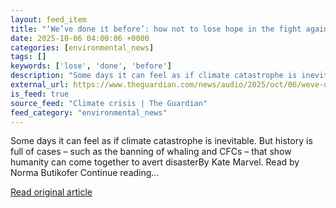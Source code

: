 ```yaml
---
layout: feed_item
title: "‘We’ve done it before’: how not to lose hope in the fight against ecological disaster – podcast"
date: 2025-10-06 04:00:06 +0000
categories: [environmental_news]
tags: []
keywords: ['lose', 'done', 'before']
description: "Some days it can feel as if climate catastrophe is inevitable"
external_url: https://www.theguardian.com/news/audio/2025/oct/06/weve-done-it-before-how-not-to-lose-hope-in-the-fight-against-ecological-disaster-podcast
is_feed: true
source_feed: "Climate crisis | The Guardian"
feed_category: "environmental_news"
---
```


Some days it can feel as if climate catastrophe is inevitable. But history is full of cases – such as the banning of whaling and CFCs – that show humanity can come together to avert disasterBy Kate Marvel. Read by Norma Butikofer Continue reading...

[Read original article](https://www.theguardian.com/news/audio/2025/oct/06/weve-done-it-before-how-not-to-lose-hope-in-the-fight-against-ecological-disaster-podcast)
